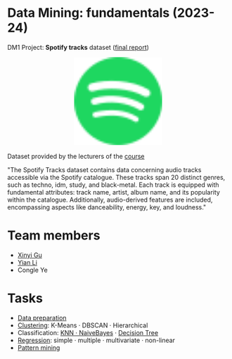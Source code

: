 # Data Mining: fundamentals (2023-24)
DM1 Project: **Spotify tracks** dataset ([final report](Report_Ye_Gu_Li.pdf))

<p align="center">
  <img src="https://github.com/raivo-otp/issuer-icons/blob/master/vectors/spotify.com/spotify.svg" alt="Spotify Logo" width="200"/>
</p>

Dataset provided by the lecturers of the [course](http://didawiki.cli.di.unipi.it/doku.php/dm/start)

"The Spotify Tracks dataset contains data concerning audio tracks accessible via the Spotify catalogue. These tracks span 20 distinct genres, such as techno, idm, study, and black-metal. Each track is equipped with fundamental attributes: track name, artist, album name, and its popularity within the catalogue. Additionally, audio-derived features are included, encompassing aspects like danceability, energy, key, and loudness."



# Team members
- [Xinyi Gu](https://github.com/GU-XINYI)
- [Yian Li](https://github.com/Li-Yian)
- Congle Ye

# Tasks
- [Data preparation](./scripts/data_understanding_prep.ipynb)
- [Clustering](./scripts/clustering_w/outlier.ipynb): K-Means · DBSCAN · Hierarchical
- Classification: [KNN · NaiveBayes](./scripts/knn+naive_bayes+linear_reg.ipynb) · [Decision Tree](./scripts/decision_tree.ipynb)
- [Regression](./scripts/knn+naive_bayes+linear_reg.ipynb): simple · multiple · multivariate · non-linear
- [Pattern mining](./scripts/pattern_mining.ipynb)
